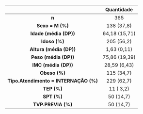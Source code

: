 

|                 &nbsp;                  |    Quantidade    |
|:---------------------------------------:|:-------------:|
|                  **n**                  |      365      |
|            **Sexo = M (%)**             |  138 (37,8)   |
|          **Idade (média (DP))**          | 64,18 (15,71) |
|           **Idoso (%)**           |  205 (56,2)   |
|         **Altura (média (DP))**          |  1,63 (0,11)  |
|          **Peso (média (DP))**           | 75,86 (19,39) |
|           **IMC (média (DP))**           | 28,59 (6,43)  |
|           **Obeso (%)**           |  115 (34,7)   |
|  **Tipo.Atendimento = INTERNAÇÃO (%)**  |  229 (62,7)   |
|            **TEP (%)**            |   11 ( 3,2)   |
|            **SPT (%)**            |   50 (14,7)   |
|        **TVP.PREVIA (%)**         |   50 (14,7)   |

